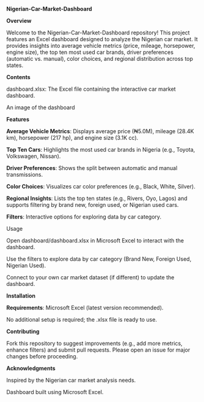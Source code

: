 **Nigerian-Car-Market-Dashboard**

**Overview**

Welcome to the Nigerian-Car-Market-Dashboard repository! This project features an Excel dashboard designed to analyze the Nigerian car market. It provides insights into average vehicle metrics (price, mileage, horsepower, engine size), the top ten most used car brands, driver preferences (automatic vs. manual), color choices, and regional distribution across top states.

**Contents**





dashboard.xlsx: The Excel file containing the interactive car market dashboard.



An image of the dashboard

**Features**





**Average Vehicle Metrics**: Displays average price (₦5.0M), mileage (28.4K km), horsepower (217 hp), and engine size (3.1K cc).



**Top Ten Cars**: Highlights the most used car brands in Nigeria (e.g., Toyota, Volkswagen, Nissan).



**Driver Preferences**: Shows the split between automatic and manual transmissions.



**Color Choices**: Visualizes car color preferences (e.g., Black, White, Silver).



**Regional Insights**: Lists the top ten states (e.g., Rivers, Oyo, Lagos) and supports filtering by brand new, foreign used, or Nigerian used cars.



**Filters**: Interactive options for exploring data by car category.

Usage








Open dashboard/dashboard.xlsx in Microsoft Excel to interact with the dashboard.



Use the filters to explore data by car category (Brand New, Foreign Used, Nigerian Used).



Connect to your own car market dataset (if different) to update the dashboard.

**Installation**





**Requirements**: Microsoft Excel (latest version recommended).



No additional setup is required; the .xlsx file is ready to use.

**Contributing**

Fork this repository to suggest improvements (e.g., add more metrics, enhance filters) and submit pull requests. Please open an issue for major changes before proceeding.

**Acknowledgments**





Inspired by the Nigerian car market analysis needs.



Dashboard built using Microsoft Excel.
